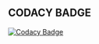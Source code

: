 ## CODACY BADGE
[![Codacy Badge](https://app.codacy.com/project/badge/Grade/e6413b4b23864a79bd8d86bbcf34247c)](https://www.codacy.com/gh/HARIGANESH8/M2-Embedded_Sonar_Water_Levelmeter/dashboard?utm_source=github.com&amp;utm_medium=referral&amp;utm_content=HARIGANESH8/M2-Embedded_Sonar_Water_Levelmeter&amp;utm_campaign=Badge_Grade)
